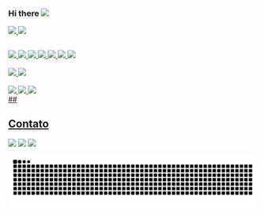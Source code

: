 ### Hi there <img src="https://media.giphy.com/media/hvRJCLFzcasrR4ia7z/giphy.gif" width="25px">

 <div>
  <a href="https://github.com/luizaguiar84">
  <img height="180em" src="https://github-readme-stats.vercel.app/api?username=luizaguiar84&show_icons=true&theme=dracula&include_all_commits=true&count_private=true"/>
  <img height="180em" src="https://github-readme-stats.vercel.app/api/top-langs/?username=luizaguiar84&layout=compact&langs_count=7&theme=dracula"/>
</div>
 
 ##
  <!-- Dev -->
 <div>
 <img src="https://img.shields.io/badge/C%23-239120?style=for-the-badge&logo=c-sharp&logoColor=white">
<img src="https://img.shields.io/badge/.NET-5C2D91?style=for-the-badge&logo=.net&logoColor=white">
<img src="https://img.shields.io/badge/Xamarin-3498DB?style=for-the-badge&logo=xamarin&logoColor=white">
<img src="https://img.shields.io/badge/JavaScript-F7DF1E?style=for-the-badge&logo=javascript&logoColor=black">
<img src="https://img.shields.io/badge/Node.js-43853D?style=for-the-badge&logo=node.js&logoColor=white">
<img src="https://img.shields.io/badge/HTML-239120?style=for-the-badge&logo=html5&logoColor=white">
<img src="https://img.shields.io/badge/Python-3776AB?style=for-the-badge&logo=python&logoColor=white">
 </div>

 <!-- Cloud -->
 <br>
 <div>
 <img src="https://img.shields.io/badge/Microsoft_Azure-0089D6?style=for-the-badge&logo=microsoft-azure&logoColor=white">
 <img src="https://img.shields.io/badge/Amazon_AWS-232F3E?style=for-the-badge&logo=amazon-aws&logoColor=white">
 </div>
  <br>

  <!-- DB -->
 <div>
 <img src="https://img.shields.io/badge/MySQL-00000F?style=for-the-badge&logo=mysql&logoColor=white">
<img src="https://img.shields.io/badge/PostgreSQL-316192?style=for-the-badge&logo=postgresql&logoColor=white">
<img src="https://img.shields.io/badge/Microsoft_SQL_Server-CC2927?style=for-the-badge&logo=microsoft-sql-server&logoColor=white">
</div>
 ##
 
 ## Contato
 
 <div> 
  <a href="https://instagram.com/luizaguiar" target="_blank"><img src="https://img.shields.io/badge/-Instagram-%23E4405F?style=for-the-badge&logo=instagram&logoColor=white" target="_blank"></a>
   <a href = "mailto:luizaguiar84@gmail.com"><img src="https://img.shields.io/badge/-Gmail-%23333?style=for-the-badge&logo=gmail&logoColor=white" target="_blank"></a>
  <a href="https://www.linkedin.com/in/luizaguiar/" target="_blank"><img src="https://img.shields.io/badge/-LinkedIn-%230077B5?style=for-the-badge&logo=linkedin&logoColor=white" target="_blank"></a> 
 
![Snake animation](https://github.com/luizaguiar84/luizaguiar84/blob/output/github-contribution-grid-snake.svg)

<!--
site de badges => https://dev.to/envoy_/150-badges-for-github-pnk

**luizaguiar84/luizaguiar84** is a ✨ _special_ ✨ repository because its `README.md` (this file) appears on your GitHub profile.

 <a href="https://discord.gg/pDbY76q8Qf" target="_blank"><img src="https://img.shields.io/badge/Discord-7289DA?style=for-the-badge&logo=discord&logoColor=white" target="_blank"></a> 

Here are some ideas to get you started:

- 🔭 I’m currently working on ...
- 🌱 I’m currently learning ...
- 👯 I’m looking to collaborate on ...
- 🤔 I’m looking for help with ...
- 💬 Ask me about ...
- 📫 How to reach me: ...
- 😄 Pronouns: ...
- ⚡ Fun fact: ...
-->
